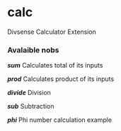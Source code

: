 # calc
Divsense Calculator Extension

### Avalaible nobs

***sum***
Calculates total of its inputs

***prod***
Calculates product of its inputs

***divide***
Division

***sub***
Subtraction

***phi***
Phi number calculation example





